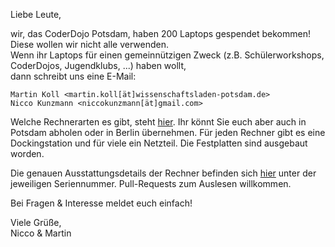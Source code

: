Liebe Leute,

wir, das CoderDojo Potsdam, haben 200 Laptops gespendet bekommen! Diese wollen wir nicht alle verwenden.  
Wenn ihr Laptops für einen gemeinnützigen Zweck (z.B. Schülerworkshops, CoderDojos, Jugendklubs, ...) haben wollt,  
dann schreibt uns eine E-Mail:  
```
Martin Koll <martin.koll[ät]wissenschaftsladen-potsdam.de>
Nicco Kunzmann <niccokunzmann[ät]gmail.com>
```
Welche Rechnerarten es gibt, steht [hier](https://docs.google.com/spreadsheets/d/1MwHkcKxjHGylC-i2yZSJG4C3ArF9gULsz4ngwA866ig/edit?usp=sharing). Ihr könnt Sie euch aber auch in Potsdam abholen oder in Berlin übernehmen. 
Für jeden Rechner gibt es eine Dockingstation und für viele ein Netzteil. Die Festplatten sind ausgebaut worden.

Die genauen Ausstattungsdetails der Rechner befinden sich [hier](https://github.com/CoderDojoPotsdam/inventarisierung) unter der jeweiligen Seriennummer. Pull-Requests zum Auslesen willkommen.  

Bei Fragen & Interesse meldet euch einfach! 

Viele Grüße,  
Nicco & Martin
